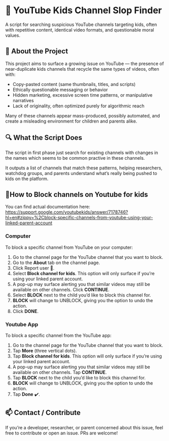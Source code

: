 # 🧸 YouTube Kids Channel Slop Finder

A script for searching suspicious YouTube channels targeting kids, often with repetitive content, identical video formats, and questionable moral values.

## 🧠 About the Project

This project aims to surface a growing issue on YouTube — the presence of near-duplicate kids channels that recycle the same types of videos, often with:
* Copy-pasted content (same thumbnails, titles, and scripts)
* Ethically questionable messaging or behavior
* Hidden marketing, excessive screen time patterns, or manipulative narratives
* Lack of originality, often optimized purely for algorithmic reach

Many of these channels appear mass-produced, possibly automated, and create a misleading environment for children and parents alike.

## 🔍 What the Script Does

The script in first phase just search for existing channels with changes in the names which seems to be common practive in these channels.

It outputs a list of channels that match these patterns, helping researchers, watchdog groups, and parents understand what’s really being pushed to kids on the platform.

## 🚫How to Block channels on Youtube for kids
You can find actual documentation here: https://support.google.com/youtubekids/answer/7178746?hl=en#zippy=%2Cblock-specific-channels-from-youtube-using-your-linked-parent-account

### Computer
To block a specific channel from YouTube on your computer:
1. Go to the channel page for the YouTube channel that you want to block. 
2. Go to the **About** tab on the channel page. 
3. Click Report user 🏴. 
4. Select **Block channel for kids**. This option will only surface if you’re using your linked parent account. 
5. A pop-up may surface alerting you that similar videos may still be available on other channels. Click **CONTINUE**. 
6. Select **BLOCK** next to the child you’d like to block this channel for. 
7. **BLOCK** will change to UNBLOCK, giving you the option to undo the action. 
8. Click **DONE**.

### Youtube App
To block a specific channel from the YouTube app:
1. Go to the channel page for the YouTube channel that you want to block. 
2. Tap **More** (three vertical dots). 
3. Tap **Block channel for kids**. This option will only surface if you’re using your linked parent account. 
4. A pop-up may surface alerting you that similar videos may still be available on other channels. Tap **CONTINUE**. 
5. Tap **BLOCK** next to the child you’d like to block this channel for. 
6. **BLOCK** will change to UNBLOCK, giving you the option to undo the action. 
7. Tap **Done** ✔️.

## 📫 Contact / Contribute

If you’re a developer, researcher, or parent concerned about this issue, feel free to contribute or open an issue.
PRs are welcome!
